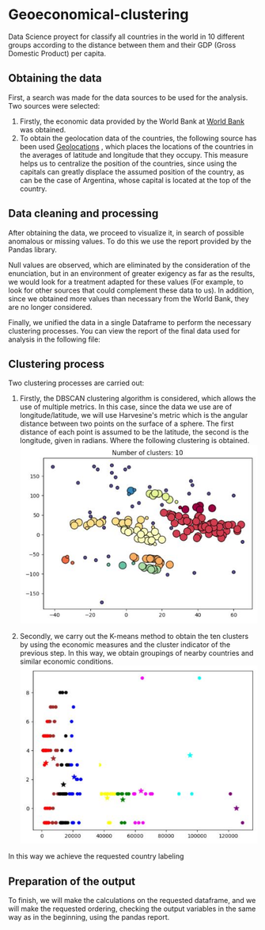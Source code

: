 # Geoeconomical-clustering
Data Science proyect for classify all countries in the world in 10 different groups according to the distance between them and their GDP (Gross Domestic Product) per capita.

## Obtaining the data
First, a search was made for the data sources to be used for the analysis. Two sources were selected:
1. Firstly, the economic data provided by the World Bank at [World Bank](https://data.worldbank.org) was obtained.
2. To obtain the geolocation data of the countries, the following source has been used [Geolocations](https://gist.github.com/tadast/8827699) , which places the locations of the countries in the averages of latitude and longitude that they occupy. This measure helps us to centralize the position of the countries, since using the capitals can greatly displace the assumed position of the country, as can be the case of Argentina, whose capital is located at the top of the country.

## Data cleaning and processing
After obtaining the data, we proceed to visualize it, in search of possible anomalous or missing values. To do this we use the report provided by the Pandas library.

Null values are observed, which are eliminated by the consideration of the enunciation, but in an environment of greater exigency as far as the results, we would look for a treatment adapted for these values (For example, to look for other sources that could complement these data to us). In addition, since we obtained more values than necessary from the World Bank, they are no longer considered.

Finally, we unified the data in a single Dataframe to perform the necessary clustering processes.
You can view the report of the final data used for analysis in the following file:

## Clustering process
Two clustering processes are carried out:
1. Firstly, the DBSCAN clustering algorithm is considered, which allows the use of multiple metrics. In this case, since the data we use are of longitude/latitude, we will use Harvesine's metric which is the angular distance between two points on the surface of a sphere. The first distance of each point is assumed to be the latitude, the second is the longitude, given in radians. Where the following clustering is obtained.
![GeoCluster](https://github.com/i100van/Geoeconomical-clustering/blob/main/geocluster.JPG)

2. Secondly, we carry out the K-means method to obtain the ten clusters by using the economic measures and the cluster indicator of the previous step. In this way, we obtain groupings of nearby countries and similar economic conditions.
![Geoeconomical cluster](https://github.com/i100van/Geoeconomical-clustering/blob/main/geoeconomical.JPG)

In this way we achieve the requested country labeling

## Preparation of the output
To finish, we will make the calculations on the requested dataframe, and we will make the requested ordering, checking the output variables in the same way as in the beginning, using the pandas report. 
